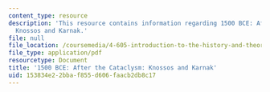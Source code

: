 ```yaml
---
content_type: resource
description: 'This resource contains information regarding 1500 BCE: After the Cataclysm:
  Knossos and Karnak.'
file: null
file_location: /coursemedia/4-605-introduction-to-the-history-and-theory-of-architecture-spring-2012/153834e22bbaf855d606faacb2db8c17_MIT4_605S12_lec07.pdf
file_type: application/pdf
resourcetype: Document
title: '1500 BCE: After the Cataclysm: Knossos and Karnak'
uid: 153834e2-2bba-f855-d606-faacb2db8c17
---
```

